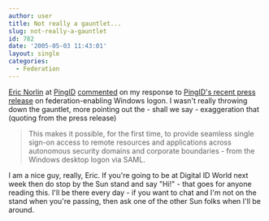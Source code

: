 ```yaml
---
author: user
title: Not really a gauntlet...
slug: not-really-a-gauntlet
id: 782
date: '2005-05-03 11:43:01'
layout: single
categories:
  - Federation
---
```


[Eric Norlin](http://ericnorlin.typepad.com/weblog/) at [PingID](http://www.pingidentity.com/) [commented](http://ericnorlin.typepad.com/weblog/2005/04/beat_that_ping.html) on my response to [PingID's recent press release](http://www.pingidentity.com/news/showPressRelease.action?id=51) on federation-enabling Windows logon. I wasn't really throwing down the gauntlet, more pointing out the - shall we say - exaggeration that (quoting from the press release)

> This makes it possible, for the first time, to provide seamless single sign-on access to remote resources and applications across autonomous security domains and corporate boundaries - from the Windows desktop logon via SAML.

I am a nice guy, really, Eric. If you're going to be at Digital ID World next week then do stop by the Sun stand and say "Hi!" - that goes for anyone reading this. I'll be there every day - if you want to chat and I'm not on the stand when you're passing, then ask one of the other Sun folks when I'll be around.